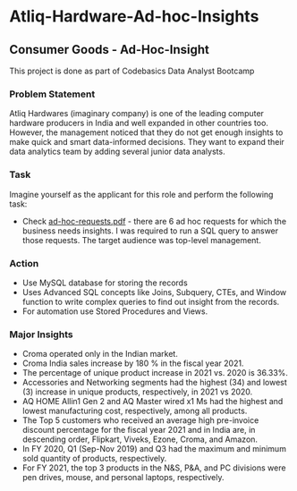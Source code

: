 # Atliq-Hardware-Ad-hoc-Insights

## Consumer Goods - Ad-Hoc-Insight 

This project is done as part of Codebasics Data Analyst Bootcamp

### Problem Statement
Atliq Hardwares (imaginary company) is one of the leading computer hardware producers in India and well expanded in other countries too. However, the management noticed that they do not get enough insights to make quick and smart data-informed decisions. They want to expand their data analytics team by adding several junior data analysts. 
### Task
Imagine yourself as the applicant for this role and perform the following task:
- Check [ad-hoc-requests.pdf](ad-hoc-requests.pdf) - there are 6 ad hoc requests for which the business needs insights. I was required to run a SQL query to answer those requests. The target audience was top-level management.

### Action
- Use MySQL database for storing the records
- Uses Advanced SQL concepts like Joins, Subquery, CTEs, and Window function to write complex queries to find out insight from the records.
- For automation use Stored Procedures and Views.
  
### Major Insights
- Croma operated only in the Indian market.
- Croma India sales increase by 180 % in the fiscal year 2021.
- The percentage of unique product increase in 2021 vs. 2020 is 36.33%.
- Accessories and Networking segments had the highest (34) and lowest (3) increase in unique products, respectively, in 2021 vs 2020.
- AQ HOME Allin1 Gen 2 and AQ Master wired x1 Ms had the highest and lowest manufacturing cost, respectively, among all products.
- The Top 5 customers who received an average high pre-invoice discount percentage for the fiscal year 2021 and in India are, in descending order, Flipkart, Viveks, Ezone, Croma, and Amazon.
- In FY 2020, Q1 (Sep-Nov 2019) and Q3 had the maximum and minimum sold quantity of products, respectively.
- For FY 2021, the top 3 products in the N&S, P&A, and PC divisions were pen drives, mouse, and personal laptops, respectively.
